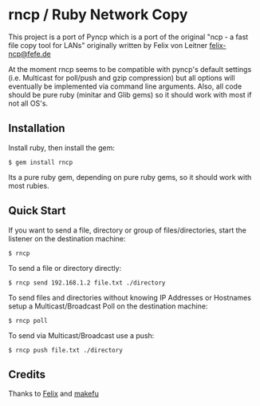 rncp / Ruby Network Copy
====

This project is a port of Pyncp which is a port of the original 
"ncp - a fast file copy tool for LANs" originally written by Felix von
Leitner <felix-ncp@fefe.de>

At the moment rncp seems to be compatible with pyncp's default settings
(i.e. Multicast for poll/push and gzip compression) but all options 
will eventually be implemented via command line arguments. Also, all
code should be pure ruby (minitar and Glib gems) so it should work with
most if not all OS's.

Installation
------------

Install ruby, then install the gem:

    $ gem install rncp

Its a pure ruby gem, depending on pure ruby gems, so it should work with 
most rubies.

Quick Start
-----------

If you want to send a file, directory or group of files/directories, start
the listener on the destination machine:

    $ rncp

To send a file or directory directly:

    $ rncp send 192.168.1.2 file.txt ./directory

To send files and directories without knowing IP Addresses or Hostnames 
setup a Multicast/Broadcast Poll on the destination machine:

    $ rncp poll

To send via Multicast/Broadcast use a push:

    $ rncp push file.txt ./directory

Credits
-------
Thanks to [Felix](http://www.fefe.de/ncp/) and
[makefu](https://github.com/makefu/pyncp)
